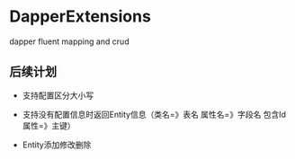 # DapperExtensions
dapper fluent mapping and crud

## 后续计划

* 支持配置区分大小写

* 支持没有配置信息时返回Entity信息（类名=》表名  属性名=》字段名  包含Id 属性=》主键）

* Entity添加修改删除
